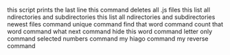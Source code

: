 this script prints the last line
this command deletes all .js files
this list all ndirectories and subdirectories
this list all ndirectories and subdirectories
newest files command
unique command
find that word command
count that word command
what next command
hide this word command
letter only command
selected numbers command
my hiago command
my reverse command

